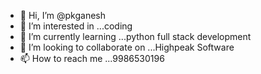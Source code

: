 - 👋 Hi, I’m @pkganesh
- 👀 I’m interested in ...coding
- 🌱 I’m currently learning ...python full stack development
- 💞️ I’m looking to collaborate on ...Highpeak Software
- 📫 How to reach me ...9986530196

<!---
pkganesh/pkganesh is a ✨ special ✨ repository because its `README.md` (this file) appears on your GitHub profile.
You can click the Preview link to take a look at your changes.
--->
